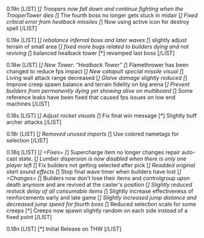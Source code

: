 0.19n
[LIST]
[*] Troopers now fall down and continue fighting when the TrooperTower dies
[*] The fourth boss no longer gets stuck in midair
[*] Fixed critical error from healback missiles
[*] Now using active icon for destroy spell
[/LIST]

0.19e
[LIST]
[*] rebalance infernal boss and later waves
[*] slightly adjust terrain of small area
[*] fixed more bugs related to builders dying and not reviving
[*] balanced healback tower
[*] revamped last boss
[/LIST]

0.18w
[LIST]
[*] New Tower: "Healback Tower"
[*] Flamethrower has been changed to reduce fps impact
[*] New catapult special missile visual
[*] Living wall attack range decreased
[*] Glaive damage slightly reduced
[*] Improve creep spawn balance and terrain fidelity on big arena
[*] Prevent builders from permanently dying yet showing alive on multiboard
[*] Some reference leaks have been fixed that caused fps issues on low end machines
[/LIST]

0.18s
[LIST]
[*] Adjust rocket visuals
[*] Fix final win message
[*] Slightly buff archer attacks
[/LIST]

0.18r
[LIST]
[*] Removed unused imports
[*] Use colored nametags for selection
[/LIST]

0.18q
[LIST]
[*] =Fixes=
[*] Supercharge item no longer changes repair auto-cast state.
[*] Lumber dispersion is now disabled when there is only one player left
[*] Fix builders not getting selected after pick
[*] Readded original start sound effects
[*] Stop final wave timer when builders have lost
[*] =Changes=
[*] Builders now don't lose their items and controlgroup upon death anymore and are revived at the caster's position
[*] Slightly reduced restock delay of all consumable items
[*] Slightly increase effectiveness of reinforcements early and late game
[*] Slightly increased jump distance and decreased jump speed for fourth boss
[*] Reduced selection scale for some creeps
[*] Creeps now spawn slightly random on each side instead of a fixed point
[/LIST]

0.18n
[LIST]
[*] Initial Release on THW
[/LIST]